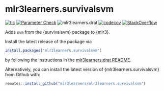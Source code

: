 # mlr3learners.survivalsvm

<!-- badges: start -->
[![tic](https://github.com/mlr3learners/mlr3learners.survivalsvm/workflows/tic/badge.svg?branch=master)](https://github.com/mlr3learners/mlr3learners.survivalsvm/actions)
[![Parameter Check](https://github.com/mlr3learners/mlr3learners.survivalsvm/workflows/Parameter%20Check/badge.svg?branch=master)](https://github.com/mlr3learners/mlr3learners.survivalsvm/actions)
![mlr3learners.drat](https://github.com/mlr3learners/mlr3learners.survivalsvm/workflows/mlr3learners.drat/badge.svg?branch=master)
[![codecov](https://codecov.io/gh/mlr3learners/mlr3learners.survivalsvm/branch/master/graph/badge.svg)](https://codecov.io/gh/mlr3learners/mlr3learners.survivalsvm)
[![StackOverflow](https://img.shields.io/badge/stackoverflow-mlr3-orange.svg)](https://stackoverflow.com/questions/tagged/mlr3)

<!-- badges: end -->

Adds `svm` from the {survivalsvm} package to {mlr3}.

Install the latest release of the package via

```r
install.packages("mlr3learners.survivalsvm")
```

by following the instructions in the [mlr3learners.drat README](https://github.com/mlr3learners/mlr3learners.drat).

Alternatively, you can install the latest version of {mlr3learners.survivalsvm} from Github with:

```r
remotes::install_github("mlr3learners/mlr3learners.survivalsvm")
```
